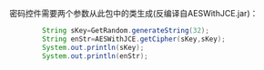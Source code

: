 密码控件需要两个参数从此包中的类生成(反编译自AESWithJCE.jar)：

```java
        String sKey=GetRandom.generateString(32);
        String enStr=AESWithJCE.getCipher(sKey,sKey);
        System.out.println(sKey);
        System.out.println(enStr);
```
